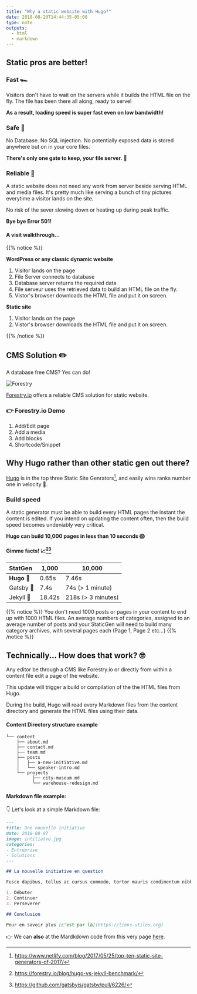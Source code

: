 ```yaml
---
title: "Why a static website with Hugo?"
date: 2018-08-20T14:44:35-05:00
type: note
outputs:
  - html
  - markdown
---
```



## Static pros are better!

### Fast 🏎️

Visitors don't have to wait on the servers while it builds the HTML file on the fly. 
The file has been there all along, ready to serve!

__As a result, loading speed is super fast even on low bandwidth!__

### Safe 🔐

No Database. No SQL injection. No potentially exposed data is stored anywhere but on in your core files. 

__There's only one gate to keep, your file server.__ 🧙

### Reliable 💪

A static website does not need any work from server beside serving HTML and media files. It's pretty much like serving a bunch of tiny pictures everytime a visitor lands on the site.

No risk of the sever slowing down or heating up during peak traffic.

__Bye bye Error 501!__


#### A visit walkthrough...

{{% notice %}}

__WordPress or any classic dynamic website__

1. Visitor lands on the page
2. File Server connects to database
3. Database server returns the required data
4. File serveur uses the retrieved data to build an HTML file on the fly.
5. Vistor's browser downloads the HTML file and put it on screen.

__Static site__

1. Visitor lands on the page
5. Vistor's browser downloads the HTML file and put it on screen.

{{% /notice %}}

## CMS Solution ✏️

A database free CMS? Yes can do!

![Forestry](../forestry.png)

[Forestry.io](https://forestry.io/#/) offers a reliable CMS solution for static website.

### 👉 Forestry.io Demo

1. Add/Edit page
1. Add a media
1. Add blocks
1. Shortcode/Snippet

## Why Hugo rather than other static gen out there?

[Hugo](https://gohugo.io/) is in the top three Static Site Genrators[^1], and easily wins ranks number one in velocity 🥇.

[^1]: https://www.netlify.com/blog/2017/05/25/top-ten-static-site-generators-of-2017/

### Build speed

A static generator must be able to build every HTML pages the instant the content is edited.
If you intend on updating the content often, then the build speed becomes undeniably very critical.

__Hugo can build 10,000 pages in less than 10 seconds 😱__

#### Gimme facts! 📈[^2][^3]

StatGen | 1,000  |  10,000
:----------|--------|---
__Hugo__   🚀  | 0.65s  | 7.46s   
Gatsby 🏃  | 7.4s   | 74s (> 1 minute)  
Jekyll 🐌  | 18.42s | 218s (> 3 minutes) 

            
[^2]: https://forestry.io/blog/hugo-vs-jekyll-benchmark/
[^3]: https://github.com/gatsbyjs/gatsby/pull/6226/

{{% notice %}}
You don't need 1000 posts or pages in your content to end up with 1000 HTML files. An average numbers of categories, assigned to an average number of posts and your StaticGen will need to build many category archives, with several pages each (Page 1, Page 2 etc…)
{{% /notice %}}


##  Technically... How does that work? 🤓

Any editor be through a CMS like Forestry.io or directly from within a content file edit a page of the website.

This update will trigger a build or compilation of the the HTML files from Hugo.

During the build, Hugo will read every Markdown files from the content directory and generate the HTML files using their data.

#### Content Directory structure example

```
└── content
    ├── about.md
    ├── contact.md
    ├── team.md
    ├── posts
    │   ├── a-new-initiative.md
    │   └── speaker-intro.md
    └── projects
	      ├── city-museum.md
	      └── warehouse-redesign.md
```

#### Markdown file example:

👇 Let's look at a simple Markdown file:

```Markdown
---
title: Une nouvelle initiative
date: 2018-08-07
image: intitiatve.jpg
categories:
- Entreprise
- Solutions
---

## La nouvelle initiative en question

Fusce dapibus, tellus ac cursus commodo, tortor mauris condimentum nibh, ut fermentum massa justo sit amet risus. Vestibulum id ligula porta felis euismod semper. Donec id elit non mi porta gravida at eget metus. Aenean lacinia bibendum nulla sed consectetur. Sed posuere consectetur est at lobortis.

1. Débuter
2. Continuer
3. Perseverer

## Conclusion

Pour en savoir plus [c'est par là](https://liens-utiles.org)

```

👉 We can __also__ at the Mardkdown code from this very page [here](markdown.html).
